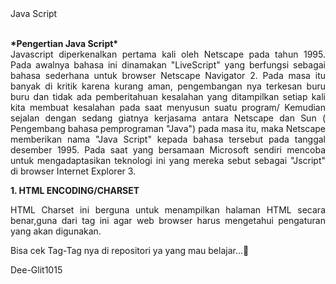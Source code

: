 <html>
  <body>
    Java Script

<p align = "justify">
 <br> <b>*Pengertian Java Script*</b></br> </b>
Javascript diperkenalkan pertama kali oleh Netscape pada tahun 1995. Pada awalnya bahasa ini dinamakan "LiveScript" yang berfungsi sebagai bahasa sederhana untuk browser Netscape Navigator 2.
Pada masa itu banyak di kritik karena kurang aman, pengembangan nya terkesan buru buru dan tidak ada pemberitahuan kesalahan yang ditampilkan setiap kali kita membuat kesalahan pada saat menyusun suatu program/
Kemudian sejalan dengan sedang giatnya kerjasama antara Netscape dan Sun ( Pengembang bahasa pemprograman "Java") pada masa itu, maka Netscape memberikan nama "Java Script" kepada bahasa tersebut pada tanggal desember 1995. Pada saat yang bersamaan Microsoft sendiri mencoba untuk mengadaptasikan teknologi ini yang mereka sebut sebagai "Jscript" di browser Internet Explorer 3.
</p>

<b> 1. HTML ENCODING/CHARSET</b>
<p align = "justify"> HTML Charset ini berguna untuk menampilkan halaman HTML secara benar,guna dari tag ini agar web browser harus mengetahui pengaturan yang akan digunakan. </p>
  
Bisa cek Tag-Tag nya di repositori ya yang mau belajar...🤞

Dee-Glit1015

  </body>
</html>

